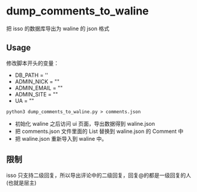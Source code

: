 # dump_comments_to_waline

把 isso 的数据库导出为 waline 的 json 格式

## Usage

修改脚本开头的变量：

- DB_PATH = ''
- ADMIN_NICK = ""
- ADMIN_EMAIL = ""
- ADMIN_SITE = ""
- UA = ""

```shell
python3 dump_comments_to_waline.py > comments.json
```

- 初始化 waline 之后访问 ui 页面，导出数据得到 waline.json
- 把 comments.json 文件里面的 List 替换到 waline.json 的 Comment 中
- 把 waline.json 重新导入到 waline 中。

## 限制

isso 只支持二级回复，所以导出评论中的二级回复，回复@的都是一级回复的人(也就是层主)

